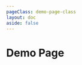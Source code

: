 ```yaml
---
pageClass: demo-page-class
layout: doc
aside: false
---
```


<script setup>
import ShowoffBanner from '../guide/parts/ShowoffBanner.vue'
import Grid from './vue/DemoHR.vue'
</script>

# Demo Page

<br />

<!--@include: ../guide/parts/cross-framework-banner.md-->

<div class="demo-page-wrapper">
  <div class="demo-container">
  

<Grid />
<!--@include: ../guide/parts/fake-data-banner.md-->

</div>
</div>
<br /><br />
<ShowoffBanner />